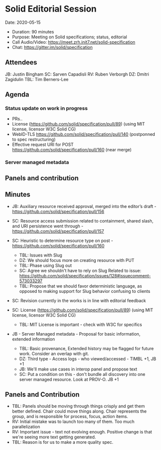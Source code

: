 # Solid Editorial Session

Date: 2020-05-15

* Duration: 90 minutes
* Purpose: Meeting on Solid specifications; status, editorial
* Call Audio/Video: https://meet.zrh.init7.net/solid-specification
* Chat: https://gitter.im/solid/specification

## Attendees

JB: Justin Bingham
SC: Sarven Capadisli
RV: Ruben Verborgh
DZ: Dmitri Zagidulin
TBL: Tim Berners-Lee

## Agenda

### Status update on work in progress
* PRs..
* License (https://github.com/solid/specification/pull/89) (using MIT license, licensor W3C Solid CG)
* WebID-TLS https://github.com/solid/specification/pull/140 (postponned to spec restructuring)
* Effective request URI for POST https://github.com/solid/specification/pull/160 (near merge)
### Server managed metadata
## Panels and contribution

## Minutes

* JB: Auxiliary resource received approval, merged into the editor’s draft - https://github.com/solid/specification/pull/156

* SC: Resource access submission related to containment, shared slash, and URI persistence went through - https://github.com/solid/specification/pull/157

* SC: Heuristic to determine resource type on post - https://github.com/solid/specification/pull/160
  * TBL: Issues with Slug
  * DZ: We should focus more on creating resource with PUT
  * TBL: Phase using Slug out
  * SC: Agree we shouldn't have to rely on Slug
  Related to issue: https://github.com/solid/specification/issues/128#issuecomment-573033297
  * TBL: Propose that we should favor deterministic language, as opposed to making support for Slug behavior confusing to clients

* SC: Revision currently in the works is in line with editorial feedback

* SC: License (https://github.com/solid/specification/pull/89) (using MIT license, licensor W3C Solid CG)
  * TBL: MIT License is important - check with W3C for specifics

* JB - Server Managed metadata - Proposal for basic information, extended information
  * TBL: Basic provenance, Extended history may be flagged for future work. Consider an overlap with git.
  * DZ: Third type - Access logs - who viewed/accessed - TIMBL +1, JB +1
  * JB: We'll make use cases in interop panel and propose text
  * SC: Put a condition on this - don't bundle all discovery into one server managed resource. Look at PROV-O. JB +1

## Panels and Contribution
* TBL: Panels should be moving through things crisply and get them better defined. Chair could move things along. Chair represents the group, and is responsible for process, focus, action items.
* RV: Initial mistake was to launch too many of them. Too much parallelization
* RV: Important issue - text not evolving enough. Positive change is that we're seeing more text getting generated.
* TBL: Reason is for us to make a more quality spec.
